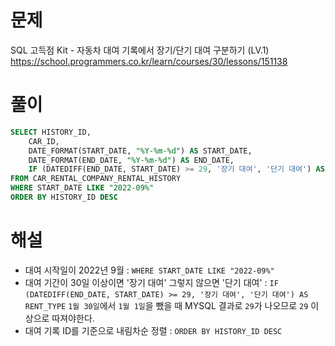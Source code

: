 # 문제
SQL 고득점 Kit - 자동차 대여 기록에서 장기/단기 대여 구분하기 (LV.1)
https://school.programmers.co.kr/learn/courses/30/lessons/151138


# 풀이

```SQL
SELECT HISTORY_ID,
    CAR_ID,
    DATE_FORMAT(START_DATE, "%Y-%m-%d") AS START_DATE,
    DATE_FORMAT(END_DATE, "%Y-%m-%d") AS END_DATE,
    IF (DATEDIFF(END_DATE, START_DATE) >= 29, '장기 대여', '단기 대여') AS RENT_TYPE
FROM CAR_RENTAL_COMPANY_RENTAL_HISTORY
WHERE START_DATE LIKE "2022-09%"
ORDER BY HISTORY_ID DESC
```


# 해설
* 대여 시작일이 2022년 9월 : `WHERE START_DATE LIKE "2022-09%"`
* 대여 기간이 30일 이상이면 '장기 대여' 그렇지 않으면 '단기 대여' : `IF (DATEDIFF(END_DATE, START_DATE) >= 29, '장기 대여', '단기 대여') AS RENT_TYPE`
  `1월 30일`에서 `1월 1일`을 뺐을 때 MYSQL 결과로 `29`가 나오므로 `29` 이상으로 따져야한다.
* 대여 기록 ID를 기준으로 내림차순 정렬 : `ORDER BY HISTORY_ID DESC`